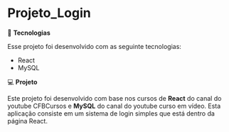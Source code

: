 # Projeto_Login

🌟 **Tecnologias**

Esse projeto foi desenvolvido com as seguinte tecnologias:
  * React
  * MySQL

💻 **Projeto**

Este projeto foi desenvolvido com base nos cursos de **React** do canal do youtube CFBCursos e **MySQL** do canal do youtube curso em vídeo. Esta aplicação
consiste em um sistema de login simples que está dentro da página React.
